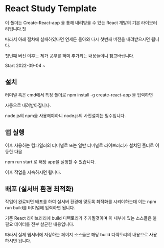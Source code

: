 # React Study Template
이 폴더는 Create-React-app 을 통해 내려받을 수 있는 React 개발의 기본 라이브러리입니다.첫

따라서 아래 절차에 실패하였다면 언제든 돌아와 다시 첫번째 버전을 내려받으시면 됩니다.

첫번째 버전 이후는 제가 공부를 하며 추가되는 내용들이니 참고바랍니다.

Start 2022-09-04 ~ 

## 설치 

터미널 혹은 cmd에서 특정 폴더로 npm install -g create-react-app 을 입력하면

자동으로 내려받아집니다.

node.js의 npm을 사용해야하니 node.js의 사전설치는 필수입니다.

## 앱 실행

이후 사용하는 컴파일러의 터미널로 또는 일반 터미널로 라이브러리가 설치된 폴더로 이동한 다음

npm run start 로 해당 app을 실행할 수 있습니다.

이후 작업을 지속하시면 됩니다.

## 배포 (실서버 환경 최적화)

작업이 완료되면 배포를 하여 실서버 환경에 맞도록 최적화를 시켜야하는데 이는 
npm run build를 터미널에 입력하면 됩니다.

기존 React 라이브러리에 build 디렉토리가 추가될것이며 이 내부에 있는 소스들은 불필요 데이터를 전부 살균한 내용입니다.

따라서 실제 웹서버에 저장하는 페이지 소스들은 해당 build 디렉토리의 내용으로 사용하시면 됩니다.
